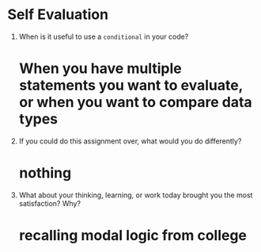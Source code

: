 # Self Evaluation

1. When is it useful to use a `conditional` in your code?
    # When you have multiple statements you want to evaluate, or when you want to compare data types
1. If you could do this assignment over, what would you do differently?
    # nothing
1. What about your thinking, learning, or work today brought you the most satisfaction? Why?
    # recalling modal logic from college
